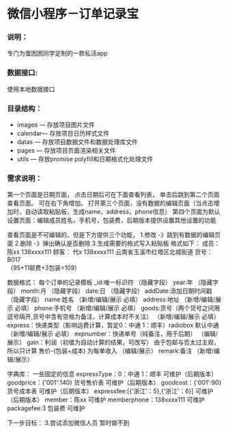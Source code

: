 # 微信小程序－订单记录宝

### 说明：

专门为蛋困困同学定制的一款私活app

### 数据接口:

使用本地数据接口

### 目录结构：

- images — 存放项目图片文件
- calendar— 存放项目日历样式文件
- datas — 存放项目数据文件和数据处理库文件
- pages — 存放项目页面渲染相关文件
- utils — 存放promise polyfill和日期格式化处理文件

### 需求说明：
第一个页面是日期页面，
点击日期后可在下面查看列表， 单击后跳到第二个页面 查看页面。
可在右下角增加。 打开第三个页面，没有数据的编辑页面（当点击增加时，自动读取粘贴板，生成name，address，phone信息）
第四个页面为默认设置页面：编辑成员姓名，手机号，包装费，后期版本提供设置其他设置的功能

查看页面是不可编辑的，但是下方提供三个功能，
1.修改 -》跳到有数据的编辑页面
2.删除 -》弹出确认是否删除
3.生成需要的格式写入粘贴板
格式如下：
成员：陈xx 138xxxx111
顾客： 代x 138xxxx111 云南省玉溪市红塔区北城街道
货号：B017  
（95+11邮费+3包装=109）


数据格式： 每个订单的记录模板
_id:唯一标识符									（隐藏字段）
year:年									（隐藏字段）
month:月									（隐藏字段）
date:日									（隐藏字段）
addDate:添加日期时间戳     （隐藏字段）
name:姓名 									（新增/编辑/展示 必填）
address:地址									（新增/编辑/展示 必填）
phone:手机号									（新增/编辑/展示 必填）
goods:货号（两个货号之间用逗号隔开,货号中含有空格为备注，计算成本时不关注）	（新增/编辑/展示 必填）
express：快递类型（影响运费计算，暂定0：中通 1：顺丰）radiobox 默认中通		（新增/编辑/展示 必填）
expnumber：快递单号（纯备注，用于后期）						（编辑/展示）
gain：利润（初值为自动计算的结果，可改写）
由于包邮与否太过主观，所以只计算 售价-(包装+成本) 为每单收入			（编辑/展示）
remark:备注									（新增/编辑/展示）

字典库： 一些固定的信息
expressType：0：中通 1：顺丰             可维护（后期版本）
goodprice：{'001':140} 货号售价表    可维护（后期版本）
goodcost：{'001':90} 货号成本表      可维护（后期版本）
expressfee:[{'浙江'：5},{'浙江'：6}] 可维护（后期版本）
member：陈xx                         可维护
memberphone：138xxxx111             可维护
packagefee:3 包装费                  可维护



下一步目标：
3.尝试添加微信人员  暂时做不到
